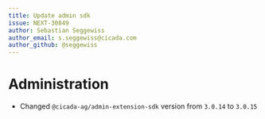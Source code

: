 ```yaml
---
title: Update admin sdk
issue: NEXT-30849
author: Sebastian Seggewiss
author_email: s.seggewiss@cicada.com
author_github: @seggewiss
---
```

# Administration
* Changed `@cicada-ag/admin-extension-sdk` version from `3.0.14` to `3.0.15`
